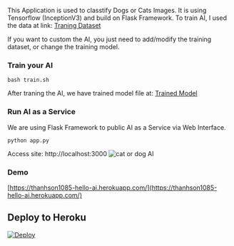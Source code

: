 This Application is used to classtify Dogs or Cats Images. It is using Tensorflow (InceptionV3) and build on Flask Framework.
To train AI, I used the data at link: [Traning Dataset](https://github.com/thanhson1085/Hello-AI/tree/master/dataset/training_set)

If you want to custom the AI, you just need to add/modify the training dataset, or change the training model.
### Train your AI
```
bash train.sh
```
After traning the AI, we have trained model file at: [Trained Model](https://github.com/thanhson1085/Hello-AI/tree/master/output)
### Run AI as a Service
We are using Flask Framework to public AI as a Service via Web Interface.
```
python app.py
```

Access site: http://localhost:3000
![cat or dog AI](https://sonnguyen.ws/wp-content/uploads/2017/03/Capture.jpg)

### Demo
[https://thanhson1085-hello-ai.herokuapp.com/](https://thanhson1085-hello-ai.herokuapp.com/)

## Deploy to Heroku
[![Deploy](https://www.herokucdn.com/deploy/button.svg)](https://heroku.com/deploy?template=https://github.com/thanhson1085/Hello-AI.git)
